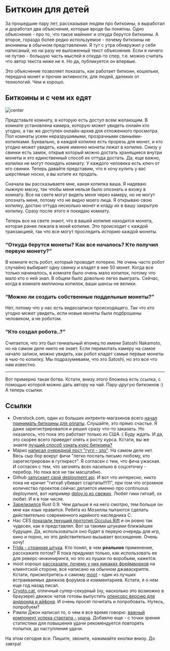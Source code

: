 # Биткоин для детей

За прошедшие пару лет, рассказывая людям про биткоины, я выработал и доработал два объяснения, которые вроде бы понятны. Одно объяснение - про то, что такое майнинг и откуда берутся биткоины. А второе, гораздо более редко используемое - почему биткоины не анонимны в обычном представлении. Я тут с утра обнаружил у себя написаный, но ни разу не выложенный текст объяснения. Если я ничего не путаю - большую часть мыслей я откуда-то спер, т.е. можно считать что автор текста ниже не я. Но да, публикуется он впервые.

Это объяснение позволяет показать, как работает биткоин, кошельки, передача монет и прочие активности, для людей, далеких от технологий. Чем и хорошо.

## Биткоины и с чем их едят

![center](http://timebusinessblog.files.wordpress.com/2013/04/biz-bitcoin-130412.jpg%3Fw%3D480%26h%3D320%26crop%3D1)

Представьте комнату, в которую есть доступ всем желающим. В комнате установлена камера, которую может увидеть онлайн кто угодно, а так же доступен онлайн-архив для отложенного просмотра. Пол комнаты усеян неразрушимыми, прозрачными свиньями-копилками. Буквально, в каждой копилке есть прорезь для монет, и кто угодно может увидеть, какие именно монеты лежат в копилке. Снизу у свинки есть замок, открыв который можно достать хранящиеся внутри монеты и это единственный способ их оттуда достать. Да, еще важно, копилки не могут покидать комнату. У каждого человека есть ключ от его свинки. Теперь давайте представим, что я хочу купить у вас шерстяные носки, а вы хотите их продать.

Сначала вы рассказываете мне, какая копилка ваша. Я надеваю лыжную маску, так чтобы меня нельзя было опознать и вхожу в комнату. Все на свете могут видеть меня через камеру, но не могут опознать меня, потому что не видно моего лица. Я открываю свою копилку, достаю оттуда несколько монет и кладу их в вашу закрытую копилку. Сразу после этого я покидаю комнату.

Теперь все на свете знают, что в вашей копилке находится монета, которая ранее лежала в моей копилке. Это происходит с каждой транзакцией, так что все могут проследить историю каждой монеты.

### “Откуда берутся монеты? Как все началось? Кто получил первую монету?”

В комнате есть робот, который проводит лотерею. Не очень часто робот случайно выбирает одну свинку и кладет в нее 50 монет. Когда все только начиналось, в комнате было очень мало копилок, потому что мало кто о ней знал. В общем было довольно легко выиграть. Сейчас, когда в комнате миллионы копилок, ваши шансы не велики.

### “Можно ли создать собственные поддельные монеты?”

Нет, потому что у нас есть видеозаписи происходящего. Так что кто угодно может увидеть, если новые монеты были подброшены человеком, а не роботом.

### “Кто создал робота..?”

Считается, что это был гениальный японец по имени Satoshi Nakamoto, но на самом деле никто не знает. Если перемотать камеру на самое начало записи, можно увидеть, как робот кладет самые первые монеты в чью-то копилку. Мы подразумеваем, что это Satoshi, но это все что нам известно.

----

Вот примерно такая ботва. Кстати, внизу этого бложека есть ссылка, с помощью которой можно дать автору на чай. Пару-другую биткоинов :) А теперь ссылки.

## Ссылки

* Overstock.com, один из больших интренте-магазинов всего [начал принимать биткоины для оплаты](http://www.wired.com/business/2014/01/overstock-bitcoin-live/). Слушайте, это прямо счастье. Я даже зарегистрировался и решил сразу что-то заказать. Но оказалось, что пока это работает только из США :( Буду ждать. И да, это скорее всего приведет опять к росту курса. Кстати, вы же знаете [лучший способ узнать курс биткоина?](http://yandex.ru/yandsearch?text=курс+биткоина)
* Марко [написал очередной пост "гугл - зло"](http://www.marco.org/2014/01/09/more-google-sleaze). На самом деле нет. Весь сыр бор вокруг фичи "легко послать письмо любому, кто зарегистрирован в гуглкрест". Я согласен с тем, что фича ужасная. И согласен с тем, что загонять всех насильно в соцсеточку - перебор. Но пока все не так масштабно.
* Github [запускает свой deployment api](http://developer.github.com/changes/2014-01-09-preview-the-new-deployments-api/). И вот что интересно, никто пока не кричит "гитхаб убивает стартапы!!!11", при том что огромное количество проектов сейчас делается именно про continuous deployment, вот например [dploy.io из свежих](http://dploy.io/). Любят гики гитхаб, ох любят. И я в том числе.
* [Зарелизился](https://mail.mozilla.org/pipermail/rust-dev/2014-January/007753.html) Rust 0.9. Чем дальше я на него смотрю, тем больше он мне как язык нравится. Ребята из Мозиллы пытаются сделать действительно современного идейного наследника C.
* Нас CES [показали текущий прототип Occulus Rift](http://techcrunch.com/2014/01/09/oculus-vr-crystal-cove/) и он ровно так чудесен, как я представлял. Вот за такими штуками ближайшее будущее. Да, использоваться оно будет в первую очередь для игр, кино и порно, но это действительно вызывает восхищение. Очень хочу!
* [Frida - странная штука](http://www.frida.re/docs/home/). Кто понял, в чем **реальное** применение, расскажите потом? Я пока придумал только, как использовать ее для реверс-инжиниринга, но это из пушки по воробьям, кажется.
* moot хорошо [рассказали, почему у них никаких фреймворков](https://moot.it/blog/technology/frameworkless-javascript.html) на клиентской стороне, все написано на обычном джаваскрипте. Кстати, присмотритесь к самому [moot](http://moot.it) - один из лучших встраиваемых движков форумов и комментариев. Кстати, я о нем еще год назад писал.
* [Crypto.cat](https://crypto.cat/), отличный супер-секурный (ну, насколько это возможно в браузере) движок чатов готовы выпустить [опенсорс версию для андроида и айфона](https://blog.crypto.cat/2013/12/cryptocat-for-iphone-call-for-review/?nocache). И очень просят почитать и попробовать. Нутесь, попробуем?
* Рэмли Джон написал то, о чем я все время говорю: [важный компонент успеха стартапа - удача](http://ramlijohn.com/luck-the-secret-sauce-of-successful-startups/). Добавлю еще - с точки зрения статистики для повышения удачи рекомендуется повторять попытки, до наступления удачи.

На этом сегодня все. Пишите, звоните, нажимайте кнопки внизу. До завтра!